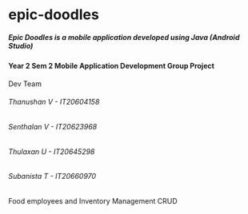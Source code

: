 # epic-doodles
##### Epic Doodles is a mobile application developed using Java (Android Studio)
#### Year 2 Sem 2 Mobile Application Development Group Project
Dev Team 
###### Thanushan V - IT20604158
###### Senthalan V - IT20623968
###### Thulaxan  U - IT20645298
###### Subanista T - IT20660970

Food employees and Inventory Management CRUD 
